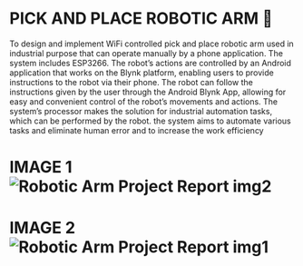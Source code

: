 # PICK AND PLACE ROBOTIC ARM 🤖

To design and implement WiFi controlled pick and place robotic arm used in 
industrial purpose that can operate manually by a phone application. The system 
includes ESP3266. The robot’s actions are controlled by an Android application that 
works on the Blynk platform, enabling users to provide instructions to the robot via 
their phone. The robot can follow the instructions given by the user through the 
Android Blynk App, allowing for easy and convenient control of the robot’s 
movements and actions. The system’s processor makes the solution for industrial 
automation tasks, which can be performed by the robot. the system aims to automate 
various tasks and eliminate human error and to increase the work efficiency


# IMAGE 1![Robotic Arm Project Report img2](https://github.com/user-attachments/assets/b56d7db6-2abe-4158-80cc-c6a446ac2578)
# IMAGE 2![Robotic Arm Project Report img1](https://github.com/user-attachments/assets/050cb234-3f58-46a6-a0d9-4053a790c43d)
